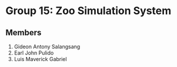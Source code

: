 # Group 15: Zoo Simulation System

## Members
1. Gideon Antony Salangsang
2. Earl John Pulido
3. Luis Maverick Gabriel

